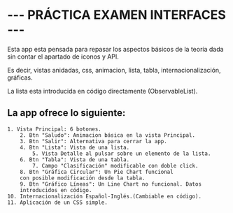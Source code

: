 # --- PRÁCTICA EXAMEN INTERFACES ---

Esta app esta pensada para repasar los aspectos básicos 
de la teoría dada sin contar el apartado de iconos y API.

Es decir, vistas anidadas, css, animacion, lista, tabla, 
internacionalización, gráficas.

La lista esta introducida en código directamente 
(ObservableList).

## La app ofrece lo siguiente:

    1. Vista Principal: 6 botones.
        2. Btn "Saludo": Animacion básica en la vista Principal.
        3. Btn "Salir": Alternativa para cerrar la app.
        4. Btn "Lista": Vista de una lista.
            5. Vista Detalle al pulsar sobre un elemento de la lista.
        6. Btn "Tabla": Vista de una tabla.
            7. Campo "Clasificación" modificable con doble click. 
        8. Btn "Gráfica Circular": Un Pie Chart funcional
        con posible modificación desde la tabla.
        9. Btn "Gráfico Líneas": Un Line Chart no funcional. Datos
        introducidos en código.
    10. Internacionalización Español-Inglés.(Cambiable en código).
    11. Aplicación de un CSS simple.

